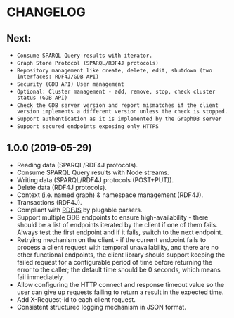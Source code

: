 # CHANGELOG

## Next:
* `Consume SPARQL Query results with iterator.`
* `Graph Store Protocol (SPARQL/RDF4J protocols)`
* `Repository management like create, delete, edit, shutdown (two interfaces: RDF4J/GDB API)`
* `Security (GDB API) User management`
* `Optional: Cluster management - add, remove, stop, check cluster status (GDB API)`
* `Check the GDB server version and report mismatches if the client version implements a different version unless the check is stopped.`
* `Support authentication as it is implemented by the GraphDB server`
* `Support secured endpoints exposing only HTTPS`

## 1.0.0 (2019-05-29)
* Reading data (SPARQL/RDF4J protocols).
* Consume SPARQL Query results with Node streams.
* Writing data (SPARQL/RDF4J protocols (POST+PUT)). 
* Delete data (RDF4J protocols).
* Context (i.e. named graph) & namespace management (RDF4J).
* Transactions (RDF4J).
* Compliant with [RDFJS](http://rdf.js.org/data-model-spec/) by plugable parsers.
* Support multiple GDB endpoints to ensure high-availability - there should be a
list of endpoints iterated by the client if one of them fails. Always test the 
first endpoint and if it fails, switch to the next endpoint.
* Retrying mechanism on the client - if the current endpoint fails to process a 
client request with temporal unavailability, and there are no other functional 
endpoints, the client library should support keeping the failed request for a 
configurable period of time before returning the error to the caller; the 
default time should be 0 seconds, which means fail immediately.
* Allow configuring the HTTP connect and response timeout value so the user can 
give up requests failing to return a result in the expected time.
* Add X-Request-id to each client request.
* Consistent structured logging mechanism in JSON format.

